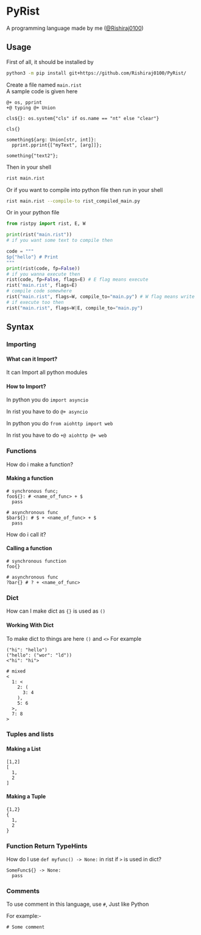 # PyRist
A programming language made by me ([@Rishiraj0100](https://GitHub.com/Rishiraj0100))

## Usage

First of all, it should be installed by
```sh
python3 -m pip install git+https://github.com/Rishiraj0100/PyRist/
```

Create a file named `main.rist`<br />
A sample code is given here
```rist
@+ os, pprint
+@ typing @+ Union

cls${}: os.system{"cls" if os.name == "nt" else "clear"}

cls{}

something${arg: Union[str, int]}:
  pprint.pprint{["myText", [arg]]};

something{"text2"};
```

Then in your shell
```sh
rist main.rist
```
Or if you want to compile into python file then run in your shell
```sh
rist main.rist --compile-to rist_compiled_main.py
```
Or in your python file
```py
from ristpy import rist, E, W

print(rist("main.rist"))
# if you want some text to compile then

code = """
$p{"hello"} # Print
"""
print(rist(code, fp=False))
# if you wanna execute then
rist(code, fp=False, flags=E) # E flag means execute
rist('main.rist', flags=E)
# compile code somewhere
rist("main.rist", flags=W, compile_to="main.py") # W flag means write
# if execute too then
rist("main.rist", flags=W|E, compile_to="main.py")
```

## Syntax
### Importing
#### What can it Import?

It can Import all python modules

#### How to Import?
In python you do `import asyncio`

In rist you have to do `@+ asyncio`

In python you do `from aiohttp import web`

In rist you have to do `+@ aiohttp @+ web`

### Functions
How do i make a function?
#### Making a function
```rist
# synchronous func;
foo${}: # <name_of_func> + $
  pass

# asynchronous func
$bar${}: # $ + <name_of_func> + $
  pass
```
How do i call it?
#### Calling a function
```rist
# synchronous function
foo{}

# asynchronous func
?bar{} # ? + <name_of_func>
```
### Dict 
How can I make dict as `{}` is used as `()`
#### Working With Dict
To make dict to things are here
`()` and `<>`
For example
```rist
("hi": "hello")
("hello": ("wor": "ld"))
<"hi": "hi">

# mixed
<
  1: <
    2: (
      3: 4
    ),
    5: 6
  >,
  7: 8
>
```
### Tuples and lists
#### Making a List 
```rist
[1,2]
[
  1,
  2
]
```
#### Making a Tuple 
```rist
{1,2}
{
  1,
  2
}
```
### Function Return TypeHints
How do I use `def myfunc() -> None:` in rist if `>`
is used in dict?

```rist
SomeFunc${} -> None:
  pass
```
### Comments 
To use comment in this language, use `#`, Just like Python

For example:-
```rist
# Some comment
```

